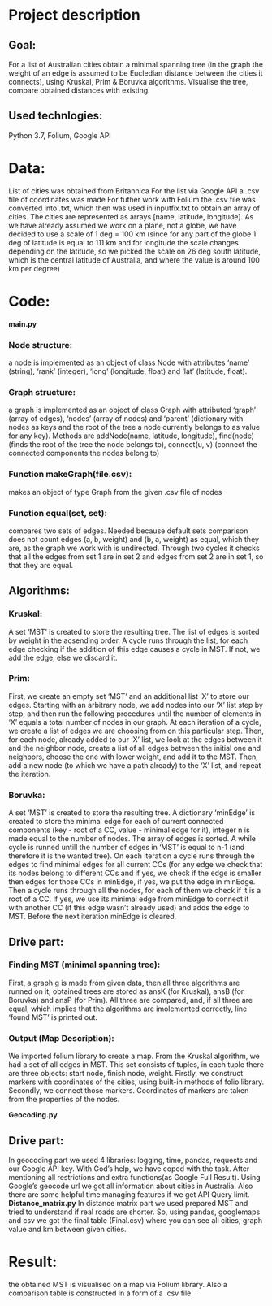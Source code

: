 # Project description
## Goal: 
For a list of Australian cities obtain a minimal spanning tree (in the graph the weight of an edge is assumed to be Eucledian distance between the cities it connects), using Kruskal, Prim & Boruvka algorithms. Visualise the tree, compare obtained distances with existing.
## Used technlogies: 
Python 3.7, Folium, Google API

# Data:
List of cities was obtained from Britannica
For the list via Google API a .csv file of coordinates was made
For futher work with Folium the .csv file was converted into .txt, which then was used in inputfix.txt to obtain an array of cities. The cities are represented as arrays [name, latitude, longitude].
As we have already assumed we work on a plane, not a globe, we have decided to use a scale of 1 deg = 100 km (since for any part of the globe 1 deg of latitude is equal to 111 km and for longitude the scale changes depending on the latitude, so we picked the scale on 26 deg south latitude, which is the central latitude of Australia, and where the value is around 100 km per degree)

# Code:
**main.py**
### Node structure:
a node is implemented as an object of class Node with attributes ‘name’ (string), ‘rank’ (integer), ‘long’ (longitude, float) and ‘lat’ (latitude, float).
### Graph structure: 
a graph is implemented as an object of class Graph with attributed ‘graph’ (array of edges), ‘nodes’ (array of nodes) and ‘parent’ (dictionary with nodes as keys and the root of the tree a node currently belongs to as value for any key). Methods are addNode(name, latitude, longitude), find(node) (finds the root of the tree the node belongs to), connect(u, v) (connect the connected components the nodes belong to)
### Function makeGraph(file.csv):
makes an object of type Graph from the given .csv file of nodes
### Function equal(set, set):
compares two sets of edges. Needed because default sets comparison does not count edges (a, b, weight) and (b, a, weight) as equal, which they are, as the graph we work with is undirected. Through two cycles it checks that all the edges from set 1 are in set 2 and edges from set 2 are in set 1, so that they are equal.

## Algorithms:
### Kruskal:
A set ‘MST’ is created to store the resulting tree. The list of edges is sorted by weight in the acsending order. A cycle runs through the list, for each edge checking if the addition of this edge causes a cycle in MST. If not, we add the edge, else we discard it. 
### Prim: 
First, we create an empty set ‘MST’ and an additional list ‘X’ to store our edges. Starting with an arbitrary node, we add nodes into our ‘X’ list step by step, and then run the following procedures until the number of elements in ‘X’ equals a total number of nodes in our graph. At each iteration of a cycle, we create a list of edges we are choosing from on this particular step. Then, for each node, already added to our ‘X’ list, we look at the edges between it and the neighbor node, create a list of all edges between the initial one and neighbors, choose the one with lower weight, and add it to the MST. Then, add a new node (to which we have a path already) to the ‘X’ list, and repeat the iteration.
### Boruvka:
A set ‘MST’ is created to store the resulting tree. A dictionary ‘minEdge’ is created to store the minimal edge for each of current connected components (key - root of a CC, value - minimal edge for it), integer n is made equal to the number of nodes. The array of edges is sorted. A while cycle is runned untill the number of edges in ‘MST’ is equal to n-1 (and therefore it is the wanted tree). On each iteration a cycle runs through the edges to find minimal edges for all current CCs (for any edge we check that its nodes belong to different CCs and if yes, we check if the edge is smaller then edges for those CCs in minEdge, if yes, we put the edge in minEdge. Then a cycle runs through all the nodes, for each of them we check if it is a root of a CC. If yes, we use its minimal edge from minEdge to connect it with another CC (if this edge wasn’t already used) and adds the edge to MST. Before the next iteration minEdge is cleared.

## Drive part: 
### Finding MST (minimal spanning tree): 
First, a graph g is made from given data, then all three algorithms are runned on it, obtained trees are stored as ansK (for Kruskal), ansB (for Boruvka) and ansP (for Prim). All three are compared, and, if all three are equal, which implies that the algorithms are imolemented correctly, line ‘found MST’ is printed out.
### Output (Map Description): 
We imported folium library to create a map. From the Kruskal algorithm, we had a set of all edges in MST. This set consists of tuples, in each tuple there are three objects: start node, finish node, weight. Firstly, we construct markers with coordinates of the cities, using built-in methods of folio library. Secondly, we connect those markers. Coordinates of markers are taken from the properties of the nodes.


**Geocoding.py**
## Drive part: 
In geocoding part we used 4 libraries: logging, time, pandas, requests and our Google API key. With God’s help, we have coped with the task. After mentioning all restrictions and extra functions(as Google Full Result). Using Google’s geocode url we got all information about cities in Australia. Also there are some helpful time managing features if we get API Query limit.
**Distance_matrix.py**
In distance matrix part we used prepared MST and tried to understand if real roads are shorter. So, using pandas, googlemaps and csv we got the final table (Final.csv) where you can see all cities, graph value and km between given cities.
# Result: 
the obtained MST is visualised on a map via Folium library. Also a comparison table is constructed in a form of a .csv file

